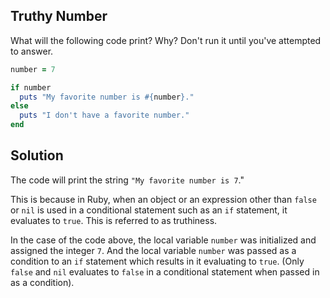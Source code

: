 ## Truthy Number
What will the following code print? Why? Don't run it until you've attempted to answer.
```ruby
number = 7

if number
  puts "My favorite number is #{number}."
else
  puts "I don't have a favorite number."
end
```

## Solution
The code will print the string `"My favorite number is 7`."

This is because in Ruby, when an object or an expression other than `false` or `nil` is used in a conditional statement such as an `if` statement, it evaluates to `true`. This is referred to as truthiness.

In the case of the code above, the local variable `number` was initialized and assigned the integer `7`. And the local variable `number` was passed as a condition to an `if` statement which results in it evaluating to `true`. (Only `false` and `nil` evaluates to `false` in a conditional statement when passed in as a condition).